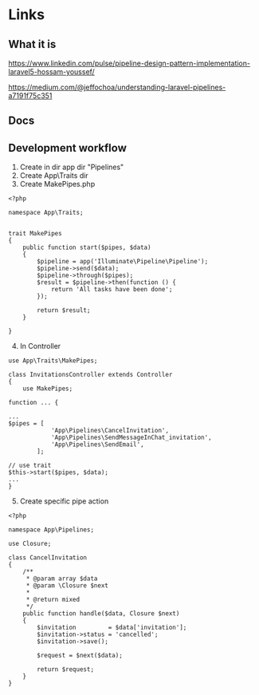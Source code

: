 # Links
## What it is
https://www.linkedin.com/pulse/pipeline-design-pattern-implementation-laravel5-hossam-youssef/

https://medium.com/@jeffochoa/understanding-laravel-pipelines-a7191f75c351
## Docs

## Development workflow
1. Create in dir app dir "Pipelines"
2. Create App\Traits dir
3. Create MakePipes.php 
````
<?php

namespace App\Traits;


trait MakePipes
{
    public function start($pipes, $data)
    {
        $pipeline = app('Illuminate\Pipeline\Pipeline');
        $pipeline->send($data);
        $pipeline->through($pipes);
        $result = $pipeline->then(function () {
            return 'All tasks have been done';
        });

        return $result;
    }

}
````
4. In Controller
````
use App\Traits\MakePipes;

class InvitationsController extends Controller
{
    use MakePipes;

function ... {

...
$pipes = [
            'App\Pipelines\CancelInvitation',
            'App\Pipelines\SendMessageInChat_invitation',
            'App\Pipelines\SendEmail',
        ];

// use trait
$this->start($pipes, $data);
...
}
````
5. Create specific pipe action
````
<?php

namespace App\Pipelines;

use Closure;

class CancelInvitation
{
    /**
     * @param array $data
     * @param \Closure $next
     *
     * @return mixed
     */
    public function handle($data, Closure $next)
    {
        $invitation         = $data['invitation'];
        $invitation->status = 'cancelled';
        $invitation->save();

        $request = $next($data);

        return $request;
    }
}
````